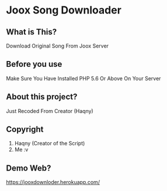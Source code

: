 # Joox Song Downloader
What is This?
-------------
Download Original Song From Joox Server

Before you use
-------------
Make Sure You Have Installed PHP 5.6 Or Above On Your Server

About this project?
-------------
Just Recoded From Creator (Haqny)

Copyright
-------------
1. Haqny (Creator of the Script)
2. Me :v

Demo Web?
-------------
https://jooxdownloder.herokuapp.com/
